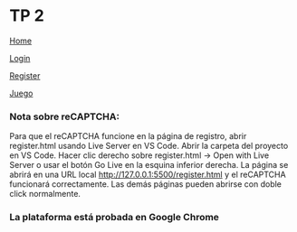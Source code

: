# TP 2

[Home](home.html)

[Login](login.html)

[Register](register.html)

[Juego](juego.html)

### Nota sobre reCAPTCHA:
Para que el reCAPTCHA funcione en la página de registro, abrir register.html usando Live Server en VS Code.
Abrir la carpeta del proyecto en VS Code.
Hacer clic derecho sobre register.html → Open with Live Server o usar el botón Go Live en la esquina inferior derecha.
La página se abrirá en una URL local http://127.0.0.1:5500/register.html y el reCAPTCHA funcionará correctamente.
Las demás páginas pueden abrirse con doble click normalmente.

### La plataforma está probada en Google Chrome
